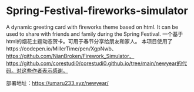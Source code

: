 # Spring-Festival-fireworks-simulator
A dynamic greeting card with fireworks theme based on html. It can be used to share with friends and family during the Spring Festival.
一个基于html的烟花主题动态贺卡。可用于春节分享给朋友和家人。
本项目使用了https://codepen.io/MillerTime/pen/XgpNwb、https://github.com/NianBroken/Firework_Simulator、https://github.com/corestudi0/corestudi0.github.io/tree/main/newyear的代码。对这些作者表示感谢。

部署地址：https://umaru233.xyz/newyear/
